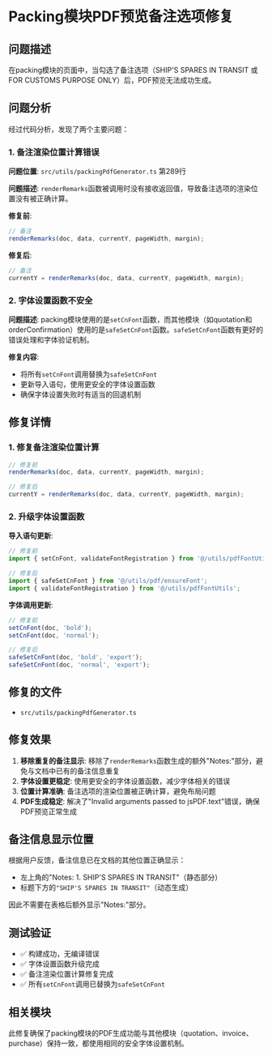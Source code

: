 # Packing模块PDF预览备注选项修复

## 问题描述

在packing模块的页面中，当勾选了备注选项（SHIP'S SPARES IN TRANSIT 或 FOR CUSTOMS PURPOSE ONLY）后，PDF预览无法成功生成。

## 问题分析

经过代码分析，发现了两个主要问题：

### 1. 备注渲染位置计算错误

**问题位置**: `src/utils/packingPdfGenerator.ts` 第289行

**问题描述**: `renderRemarks`函数被调用时没有接收返回值，导致备注选项的渲染位置没有被正确计算。

**修复前**:
```typescript
// 备注
renderRemarks(doc, data, currentY, pageWidth, margin);
```

**修复后**:
```typescript
// 备注
currentY = renderRemarks(doc, data, currentY, pageWidth, margin);
```

### 2. 字体设置函数不安全

**问题描述**: packing模块使用的是`setCnFont`函数，而其他模块（如quotation和orderConfirmation）使用的是`safeSetCnFont`函数。`safeSetCnFont`函数有更好的错误处理和字体验证机制。

**修复内容**:
- 将所有`setCnFont`调用替换为`safeSetCnFont`
- 更新导入语句，使用更安全的字体设置函数
- 确保字体设置失败时有适当的回退机制

## 修复详情

### 1. 修复备注渲染位置计算

```typescript
// 修复前
renderRemarks(doc, data, currentY, pageWidth, margin);

// 修复后  
currentY = renderRemarks(doc, data, currentY, pageWidth, margin);
```

### 2. 升级字体设置函数

**导入语句更新**:
```typescript
// 修复前
import { setCnFont, validateFontRegistration } from '@/utils/pdfFontUtils';

// 修复后
import { safeSetCnFont } from '@/utils/pdf/ensureFont';
import { validateFontRegistration } from '@/utils/pdfFontUtils';
```

**字体调用更新**:
```typescript
// 修复前
setCnFont(doc, 'bold');
setCnFont(doc, 'normal');

// 修复后
safeSetCnFont(doc, 'bold', 'export');
safeSetCnFont(doc, 'normal', 'export');
```

## 修复的文件

- `src/utils/packingPdfGenerator.ts`

## 修复效果

1. **移除重复的备注显示**: 移除了`renderRemarks`函数生成的额外"Notes:"部分，避免与文档中已有的备注信息重复
2. **字体设置更稳定**: 使用更安全的字体设置函数，减少字体相关的错误
3. **位置计算准确**: 备注选项的渲染位置被正确计算，避免布局问题
4. **PDF生成稳定**: 解决了"Invalid arguments passed to jsPDF.text"错误，确保PDF预览正常生成

## 备注信息显示位置

根据用户反馈，备注信息已在文档的其他位置正确显示：
- 左上角的"Notes: 1. SHIP'S SPARES IN TRANSIT"（静态部分）
- 标题下方的`"SHIP'S SPARES IN TRANSIT"`（动态生成）

因此不需要在表格后额外显示"Notes:"部分。

## 测试验证

- ✅ 构建成功，无编译错误
- ✅ 字体设置函数升级完成
- ✅ 备注渲染位置计算修复完成
- ✅ 所有`setCnFont`调用已替换为`safeSetCnFont`

## 相关模块

此修复确保了packing模块的PDF生成功能与其他模块（quotation、invoice、purchase）保持一致，都使用相同的安全字体设置机制。
